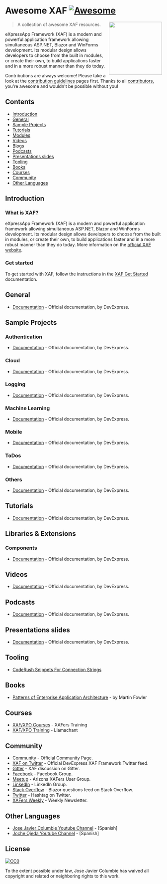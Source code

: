# Awesome XAF [![Awesome](https://awesome.re/badge-flat2.svg)](https://awesome.re)
[<img src="https://adrientorris.github.io/wwwroot/images/blazor/logo-blazor.png" align="right" width="170">](https://dotnet.microsoft.com/apps/aspnet/web-apps/client)

> A collection of awesome XAF resources.

eXpressApp Framework (XAF) is a modern and powerful application framework allowing simultaneous ASP.NET, Blazor and WinForms development. Its modular design allows developers to choose from the built in modules, or create their own, to build applications faster and in a more robust manner than they do today.

Contributions are always welcome! Please take a look at the [contribution guidelines](https://github.com/jjcolumb/awesome-xaf/blob/master/CONTRIBUTING.md) pages first. Thanks to all [contributors](https://github.com/jjcolumb/awesome-xaf/graphs/contributors), you're awesome and wouldn't be possible without you!

## Contents
* [Introduction](#introduction)
* [General](#general)
* [Sample Projects](#sample-projects)
* [Tutorials](#tutorials)
* [Modules](#libraries--extensions)
* [Videos](#videos)
* [Blogs](#articles)
* [Podcasts](#podcasts)
* [Presentations slides](#presentations-slides)
* [Tooling](#tooling)
* [Books](#books)
* [Courses](#courses)
* [Community](#community)
* [Other Languages](#other-languages)

## Introduction

### What is XAF?

eXpressApp Framework (XAF) is a modern and powerful application framework allowing simultaneous ASP.NET, Blazor and WinForms development. Its modular design allows developers to choose from the built in modules, or create their own, to build applications faster and in a more robust manner than they do today. More information on the [official XAF website](https://www.devexpress.com/products/net/application_framework/).

### Get started

To get started with XAF, follow the instructions in the [XAF Get Started](https://docs.devexpress.com/eXpressAppFramework/113577/getting-started) documentation.

## General
* [Documentation](https://docs.devexpress.com/eXpressAppFramework/112670/expressapp-framework) - Official documentation, by DevExpress.


## Sample Projects
### Authentication
* [Documentation](https://docs.devexpress.com/eXpressAppFramework/112670/expressapp-framework) - Official documentation, by DevExpress.
### Cloud
* [Documentation](https://docs.devexpress.com/eXpressAppFramework/112670/expressapp-framework) - Official documentation, by DevExpress.

### Logging
* [Documentation](https://docs.devexpress.com/eXpressAppFramework/112670/expressapp-framework) - Official documentation, by DevExpress.
### Machine Learning
* [Documentation](https://docs.devexpress.com/eXpressAppFramework/112670/expressapp-framework) - Official documentation, by DevExpress.

### Mobile
* [Documentation](https://docs.devexpress.com/eXpressAppFramework/112670/expressapp-framework) - Official documentation, by DevExpress.
### ToDos
* [Documentation](https://docs.devexpress.com/eXpressAppFramework/112670/expressapp-framework) - Official documentation, by DevExpress.
### Others
* [Documentation](https://docs.devexpress.com/eXpressAppFramework/112670/expressapp-framework) - Official documentation, by DevExpress.

## Tutorials
* [Documentation](https://docs.devexpress.com/eXpressAppFramework/112670/expressapp-framework) - Official documentation, by DevExpress.

## Libraries & Extensions
### Components
* [Documentation](https://docs.devexpress.com/eXpressAppFramework/112670/expressapp-framework) - Official documentation, by DevExpress.

## Videos
* [Documentation](https://docs.devexpress.com/eXpressAppFramework/112670/expressapp-framework) - Official documentation, by DevExpress.
  
## Podcasts
* [Documentation](https://docs.devexpress.com/eXpressAppFramework/112670/expressapp-framework) - Official documentation, by DevExpress.

## Presentations slides
* [Documentation](https://docs.devexpress.com/eXpressAppFramework/112670/expressapp-framework) - Official documentation, by DevExpress.

## Tooling
* [CodeRush Snippets For Connection Strings](https://github.com/jjcolumb/awesome-xaf/blob/master/CSharp_XPO.xml)

## Books
* [Patterns of Enterprise Application Architecture](https://github.com/jjcolumb/awesome-xaf/blob/master/Patterns%20of%20Enterprise%20Application%20Architecture%20-%20Martin%20Fowler.pdf) - by Martin Fowler 

## Courses
* [XAF/XPO Courses](https://www.xafers.training/) - XAFers Training 
* [XAF/XPO Training](https://www.llamachant.com/services/) - Llamachant 
  
## Community
* [Community](https://www.devexpress.com/Products/NET/Application_Framework/#community) - Official Community Page.
* [XAF on Twitter](https://twitter.com/DevExpress_XAF) - Official DevExpress XAF Framework Twitter feed.
* [Gitter](https://gitter.im/XAF-Community/community) - XAF discussion on Gitter.
* [Facebook](https://www.facebook.com/groups/xafxpoxamarin/) - Facebook Group.
* [Meetup](https://www.meetup.com/Arizona-XAFers-User-Group/) - Arizona XAFers User Group.
* [LinkedIn](https://www.linkedin.com/groups/2367509/) - LinkedIn Group.
* [Stack Overflow](https://stackoverflow.com/questions/tagged/XAF) - Blazor questions feed on Stack Overflow.
* [Twitter](https://twitter.com/hashtag/XAF) - Hashtag on Twitter.
* [XAFers Weekly](http://xafersweekly.com/) - Weekly Newsletter.

## Other Languages
* [Jose Javier Columbie Youtube Channel](https://www.youtube.com/channel/UCcdGHZn-LT6jloM6D10AZhA/search?query=spanish) - [Spanish] 
* [Joche Ojeda Youtube Channel](https://www.youtube.com/channel/UC0fujupkyItCvJl5SeLd08Q/search?query=espanol) - [Spanish] 


## License

[![CC0](http://mirrors.creativecommons.org/presskit/buttons/88x31/svg/cc-zero.svg)](https://creativecommons.org/publicdomain/zero/1.0/)

To the extent possible under law, Jose Javier Columbie has waived all copyright and related or neighboring rights to this work.

